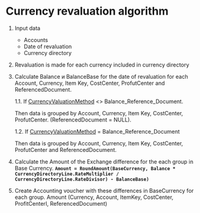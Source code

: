 # Currency revaluation algorithm





1. Input data
   - Accounts
   - Date of revaluation
   - Currency directory
2. Revaluation is made for each currency included in currency directory
3. Calculate Balance и BalanceBase for the date of revaluation for each Account, Currency, Item Key, CostCenter, ProfutCenter and ReferencedDocument.

   1.1. If [CurrencyValuationMethod](https://docs.erp.net/model/entities/Finance.Accounting.Accounts.html#currencyvaluationmethod) <> Balance_Reference_Document.

     Then data is grouped by Account, Currency, Item Key, CostCenter, ProfutCenter. (ReferencedDocument = NULL).

   1.2. If [CurrencyValuationMethod](https://docs.erp.net/model/entities/Finance.Accounting.Accounts.html#currencyvaluationmethod) = Balance_Reference_Document

     Then data is grouped by Account, Currency, Item Key, CostCenter, ProfutCenter and ReferencedDocument.


2. Calculate the Amount of the Exchange difference for the each group in Base Currency.
    **`Amount = RoundAmount(BaseCurrency, Balance * CurrencyDirectoryLine.RateMultiplier / CurrencyDirectoryLine.RateDivisor) - BalanceBase)`**

3. Create Accounting voucher with these differences in BaseCurrency for each group.
    Amount (Currency, Account, ItemKey, CostCenter, ProfitCenterI, ReferencedDocument)

